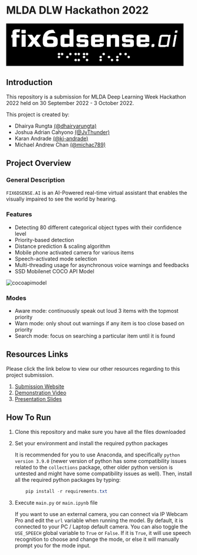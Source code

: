 # MLDA DLW Hackathon 2022

![title_logo](assets/title_logo.png?raw=true)

## Introduction

This repository is a submission for MLDA Deep Learning Week Hackathon 2022 held on 30 September 2022 - 3 October 2022.

This project is created by:

- Dhairya Rungta [(@dhairyarungta)](https://github.com/dhairyarungta)
- Joshua Adrian Cahyono [(@JvThunder)](https://github.com/JvThunder)
- Karan Andrade [(@kj-andrade)](https://github.com/kj-andrade)
- Michael Andrew Chan [(@michac789)](https://github.com/michac789)

## Project Overview

### General Description

`FIX6DSENSE.AI` is an AI-Powered real-time virtual assistant that enables the visually impaired to see the world by hearing.

### Features

- Detecting 80 different categorical object types with their confidence level
- Priority-based detection
- Distance prediction & scaling algorithm
- Mobile phone activated camera for various items
- Speech-activated mode selection
- Multi-threading usage for asynchronous voice warnings and feedbacks
- SSD Mobilenet COCO API Model

![cocoapimodel](https://i.stack.imgur.com/g30dc.png)

### Modes 

- Aware mode: continuously speak out loud 3 items with the topmost priority
- Warn mode: only shout out warnings if any item is too close based on priority
- Search mode: focus on searching a particular item until it is found

## Resources Links

Please click the link below to view our other resources regarding to this project submission.

1. [Submission Website](https://devpost.com/software/fix6dsense-ai)
2. [Demonstration Video](https://youtu.be/8zQXFG1x_Kw)
3. [Presentation Slides](https://www.canva.com/design/DAFN56ozY6E/K2jhOJD56fLkplBnkPWySg/view?utm_content=DAFN56ozY6E&utm_campaign=designshare&utm_medium=link&utm_source=publishpresent)

## How To Run

1. Clone this repository and make sure you have all the files downloaded

2. Set your environment and install the required python packages

    It is recommended for you to use Anaconda, and specifically `python version 3.9.0` (newer version of python has some compatibility issues related to the `collections` package, other older python version is untested and might have some compatibility issues as well). Then, install all the required python packages by typing:

    ```powershell
        pip install -r requirements.txt
    ```

3. Execute `main.py` or `main.ipynb` file

    If you want to use an external camera, you can connect via IP Webcam Pro and edit the `url` variable when running the model. By default, it is connected to your PC / Laptop default camera. You can also toggle the `USE_SPEECH` global variable to `True` or `False`. If it is `True`, it will use speech recognition to choose and change the mode, or else it will manually prompt you for the mode input.
